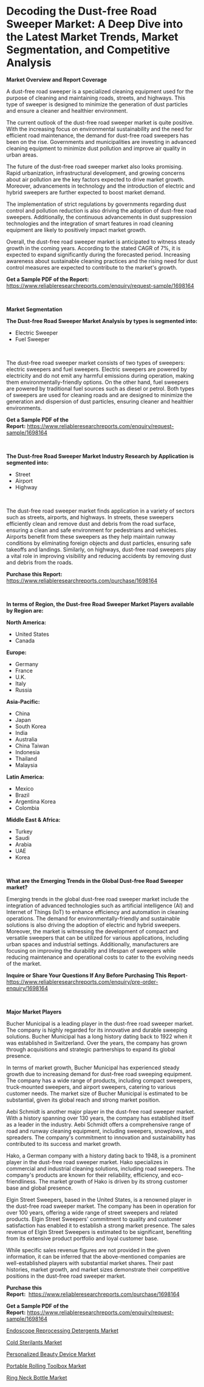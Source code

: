 <p><h1>Decoding the Dust-free Road Sweeper Market: A Deep Dive into the Latest Market Trends, Market Segmentation, and Competitive Analysis</h1></p><p><strong>Market Overview and Report Coverage</strong></p>
<p><p>A dust-free road sweeper is a specialized cleaning equipment used for the purpose of cleaning and maintaining roads, streets, and highways. This type of sweeper is designed to minimize the generation of dust particles and ensure a cleaner and healthier environment.</p><p>The current outlook of the dust-free road sweeper market is quite positive. With the increasing focus on environmental sustainability and the need for efficient road maintenance, the demand for dust-free road sweepers has been on the rise. Governments and municipalities are investing in advanced cleaning equipment to minimize dust pollution and improve air quality in urban areas.</p><p>The future of the dust-free road sweeper market also looks promising. Rapid urbanization, infrastructural development, and growing concerns about air pollution are the key factors expected to drive market growth. Moreover, advancements in technology and the introduction of electric and hybrid sweepers are further expected to boost market demand.</p><p>The implementation of strict regulations by governments regarding dust control and pollution reduction is also driving the adoption of dust-free road sweepers. Additionally, the continuous advancements in dust suppression technologies and the integration of smart features in road cleaning equipment are likely to positively impact market growth.</p><p>Overall, the dust-free road sweeper market is anticipated to witness steady growth in the coming years. According to the stated CAGR of 7%, it is expected to expand significantly during the forecasted period. Increasing awareness about sustainable cleaning practices and the rising need for dust control measures are expected to contribute to the market's growth.</p></p>
<p><strong>Get a Sample PDF of the Report:</strong> <a href="https://www.reliableresearchreports.com/enquiry/request-sample/1698164">https://www.reliableresearchreports.com/enquiry/request-sample/1698164</a></p>
<p>&nbsp;</p>
<p><strong>Market Segmentation</strong></p>
<p><strong>The Dust-free Road Sweeper Market Analysis by types is segmented into:</strong></p>
<p><ul><li>Electric Sweeper</li><li>Fuel Sweeper</li></ul></p>
<p>&nbsp;</p>
<p><p>The dust-free road sweeper market consists of two types of sweepers: electric sweepers and fuel sweepers. Electric sweepers are powered by electricity and do not emit any harmful emissions during operation, making them environmentally-friendly options. On the other hand, fuel sweepers are powered by traditional fuel sources such as diesel or petrol. Both types of sweepers are used for cleaning roads and are designed to minimize the generation and dispersion of dust particles, ensuring cleaner and healthier environments.</p></p>
<p><strong>Get a Sample PDF of the Report:</strong>&nbsp;<a href="https://www.reliableresearchreports.com/enquiry/request-sample/1698164">https://www.reliableresearchreports.com/enquiry/request-sample/1698164</a></p>
<p>&nbsp;</p>
<p><strong>The Dust-free Road Sweeper Market Industry Research by Application is segmented into:</strong></p>
<p><ul><li>Street</li><li>Airport</li><li>Highway</li></ul></p>
<p>&nbsp;</p>
<p><p>The dust-free road sweeper market finds application in a variety of sectors such as streets, airports, and highways. In streets, these sweepers efficiently clean and remove dust and debris from the road surface, ensuring a clean and safe environment for pedestrians and vehicles. Airports benefit from these sweepers as they help maintain runway conditions by eliminating foreign objects and dust particles, ensuring safe takeoffs and landings. Similarly, on highways, dust-free road sweepers play a vital role in improving visibility and reducing accidents by removing dust and debris from the roads.</p></p>
<p><strong>Purchase this Report:</strong>&nbsp; <a href="https://www.reliableresearchreports.com/purchase/1698164">https://www.reliableresearchreports.com/purchase/1698164</a></p>
<p>&nbsp;</p>
<p><strong>In terms of Region, the Dust-free Road Sweeper Market Players available by Region are:</strong></p>
<p>
    <p> <strong> North America: </strong>
        <ul>
            <li>United States</li>
            <li>Canada</li>
        </ul>
        </p> 
    <p> <strong> Europe: </strong>
        <ul>
            <li>Germany</li>
            <li>France</li>
            <li>U.K.</li>
            <li>Italy</li>
            <li>Russia</li>
        </ul>
        </p> 
    <p> <strong> Asia-Pacific: </strong>
        <ul>
            <li>China</li>
            <li>Japan</li>
            <li>South Korea</li>
            <li>India</li>
            <li>Australia</li>
            <li>China Taiwan</li>
            <li>Indonesia</li>
            <li>Thailand</li>
            <li>Malaysia</li>
        </ul>
        </p> 
    <p> <strong> Latin America: </strong>
        <ul>
            <li>Mexico</li>
            <li>Brazil</li>
            <li>Argentina Korea</li>
            <li>Colombia</li>
        </ul>
        </p> 
    <p> <strong> Middle East & Africa: </strong>
        <ul>
            <li>Turkey</li>
            <li>Saudi</li>
            <li>Arabia</li>
            <li>UAE</li>
            <li>Korea</li>
        </ul>
    </p>
    </p>
<p>&nbsp;</p>
<p><strong>What are the Emerging Trends in the Global Dust-free Road Sweeper market?</strong></p>
<p><p>Emerging trends in the global dust-free road sweeper market include the integration of advanced technologies such as artificial intelligence (AI) and Internet of Things (IoT) to enhance efficiency and automation in cleaning operations. The demand for environmentally-friendly and sustainable solutions is also driving the adoption of electric and hybrid sweepers. Moreover, the market is witnessing the development of compact and versatile sweepers that can be utilized for various applications, including urban spaces and industrial settings. Additionally, manufacturers are focusing on improving the durability and lifespan of sweepers while reducing maintenance and operational costs to cater to the evolving needs of the market.</p></p>
<p><strong>Inquire or Share Your Questions If Any Before Purchasing This Report</strong>- <a href="https://www.reliableresearchreports.com/enquiry/pre-order-enquiry/1698164">https://www.reliableresearchreports.com/enquiry/pre-order-enquiry/1698164</a></p>
<p>&nbsp;</p>
<p><strong>Major Market Players</strong></p>
<p><p>Bucher Municipal is a leading player in the dust-free road sweeper market. The company is highly regarded for its innovative and durable sweeping solutions. Bucher Municipal has a long history dating back to 1922 when it was established in Switzerland. Over the years, the company has grown through acquisitions and strategic partnerships to expand its global presence.</p><p>In terms of market growth, Bucher Municipal has experienced steady growth due to increasing demand for dust-free road sweeping equipment. The company has a wide range of products, including compact sweepers, truck-mounted sweepers, and airport sweepers, catering to various customer needs. The market size of Bucher Municipal is estimated to be substantial, given its global reach and strong market position.</p><p>Aebi Schmidt is another major player in the dust-free road sweeper market. With a history spanning over 130 years, the company has established itself as a leader in the industry. Aebi Schmidt offers a comprehensive range of road and runway cleaning equipment, including sweepers, snowplows, and spreaders. The company's commitment to innovation and sustainability has contributed to its success and market growth.</p><p>Hako, a German company with a history dating back to 1948, is a prominent player in the dust-free road sweeper market. Hako specializes in commercial and industrial cleaning solutions, including road sweepers. The company's products are known for their reliability, efficiency, and eco-friendliness. The market growth of Hako is driven by its strong customer base and global presence.</p><p>Elgin Street Sweepers, based in the United States, is a renowned player in the dust-free road sweeper market. The company has been in operation for over 100 years, offering a wide range of street sweepers and related products. Elgin Street Sweepers' commitment to quality and customer satisfaction has enabled it to establish a strong market presence. The sales revenue of Elgin Street Sweepers is estimated to be significant, benefiting from its extensive product portfolio and loyal customer base.</p><p>While specific sales revenue figures are not provided in the given information, it can be inferred that the above-mentioned companies are well-established players with substantial market shares. Their past histories, market growth, and market sizes demonstrate their competitive positions in the dust-free road sweeper market.</p></p>
<p><strong>Purchase this Report:</strong>&nbsp;&nbsp;<a href="https://www.reliableresearchreports.com/purchase/1698164">https://www.reliableresearchreports.com/purchase/1698164</a></p>
<p></p>
<p><strong>Get a Sample PDF of the Report:</strong>&nbsp;<a href="https://www.reliableresearchreports.com/enquiry/request-sample/1698164">https://www.reliableresearchreports.com/enquiry/request-sample/1698164</a></p>
<p><p><a href="https://www.linkedin.com/pulse/endoscope-reprocessing-detergents-market-size-2023-/">Endoscope Reprocessing Detergents Market</a></p><p><a href="https://www.linkedin.com/pulse/cold-sterilants-market-research-report-provides-thorough/">Cold Sterilants Market</a></p><p><a href="https://www.linkedin.com/pulse/personalized-beauty-device-market-insights-players-forecast-till/">Personalized Beauty Device Market</a></p><p><a href="https://medium.com/@horlandkidd/portable-rolling-toolbox-market-size-growth-forecast-2023-2030-0f0c0b70aa40">Portable Rolling Toolbox Market</a></p><p><a href="https://medium.com/@deirdreclark76/ring-neck-bottle-market-size-growth-forecast-2023-2030-81cfd0809046">Ring Neck Bottle Market</a></p></p>
